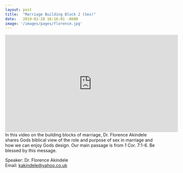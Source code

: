 ```yaml
---
layout: post
title:  "Marriage Building Block 2 (Sex)"
date:   2019-02-28 16:16:01 -0600
image: '/images/pages/florence.jpg'
---
```

<iframe width="560" height="315" src="https://www.youtube.com/embed/qTYHtTmet3E" frameborder="0" allow="accelerometer; autoplay; encrypted-media; gyroscope; picture-in-picture" allowfullscreen></iframe>
In this video on the building blocks of marriage, Dr. Florence Akindele shares Gods biblical view of the role and purpose of sex in marriage and how we can enjoy Gods design. Our main passage is from 1 Cor. 7:1-6. 
Be blessed by this message. 
<br>

Speaker: Dr. Florence Akindele <br>
Email: kakindele@yahoo.co.uk
